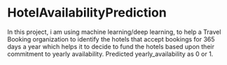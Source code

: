 # HotelAvailabilityPrediction

In this project, i am using machine learning/deep learning, to help a Travel Booking organization to identify the hotels that accept bookings for 365 days a year which helps it to decide to fund the hotels based upon their commitment to yearly availability.
Predicted yearly_availability as 0 or 1.
